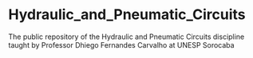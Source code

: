 # Hydraulic_and_Pneumatic_Circuits
The public repository of the Hydraulic and Pneumatic Circuits discipline taught by Professor Dhiego Fernandes Carvalho at UNESP Sorocaba

